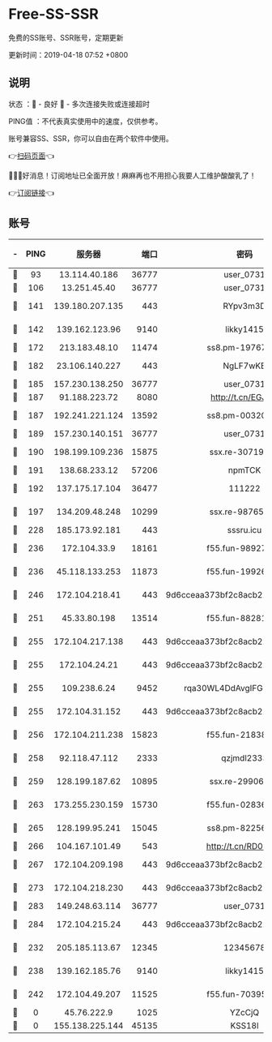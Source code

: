# Free-SS-SSR

免费的SS账号、SSR账号，定期更新

更新时间：2019-04-18 07:52 +0800

## 说明

状态     ：🙂 - 良好 🙁 - 多次连接失败或连接超时

PING值   ：不代表真实使用中的速度，仅供参考。

账号兼容SS、SSR，你可以自由在两个软件中使用。

👉[扫码页面](https://liesauer.github.io/Free-SS-SSR/)👈

🎉🎉🎉好消息！订阅地址已全面开放！麻麻再也不用担心我要人工维护酸酸乳了！

👉[订阅链接](https://www.liesauer.net/yogurt/subscribe?ACCESS_TOKEN=DAYxR3mMaZAsaqUb)👈

## 账号

|-|PING|服务器|端口|密码|加密方式|区域|
|:----:|:----:|:-----:|-----:|:----:|:----:|:----:|
|🙂|93|13.114.40.186|36777|user_0731|chacha20|JP|
|🙂|106|13.251.45.40|36777|user_0731|chacha20|SG|
|🙂|141|139.180.207.135|443|RYpv3m3D|aes-256-cfb|JP|
|🙂|142|139.162.123.96|9140|likky1415|aes-256-cfb|JP|
|🙂|172|213.183.48.10|11474|ss8.pm-19767965|rc4-md5|RU|
|🙂|182|23.106.140.227|443|NgLF7wKB|aes-256-cfb|US|
|🙂|185|157.230.138.250|36777|user_0731|chacha20|US|
|🙂|187|91.188.223.72|8080|http://t.cn/EGJIyrl|rc4-md5|RU|
|🙂|187|192.241.221.124|13592|ss8.pm-00320498|aes-256-cfb|US|
|🙂|189|157.230.140.151|36777|user_0731|chacha20|US|
|🙂|190|198.199.109.236|15875|ssx.re-30719471|aes-256-cfb|US|
|🙂|191|138.68.233.12|57206|npmTCK|rc4-md5|US|
|🙂|192|137.175.17.104|36477|111222|aes-256-cfb|US|
|🙂|197|134.209.48.248|10299|ssx.re-98765890|aes-256-cfb|US|
|🙂|228|185.173.92.181|443|sssru.icu|rc4-md5|RU|
|🙂|236|172.104.33.9|18161|f55.fun-98927194|aes-256-cfb|SG|
|🙂|236|45.118.133.253|11873|f55.fun-19926272|aes-256-cfb|SG|
|🙂|246|172.104.218.41|443|9d6cceaa373bf2c8acb22e60b6a58be6|aes-256-cfb|US|
|🙂|251|45.33.80.198|13514|f55.fun-88281317|aes-256-cfb|US|
|🙂|255|172.104.217.138|443|9d6cceaa373bf2c8acb22e60b6a58be6|aes-256-cfb|US|
|🙂|255|172.104.24.21|443|9d6cceaa373bf2c8acb22e60b6a58be6|aes-256-cfb|US|
|🙂|255|109.238.6.24|9452|rqa30WL4DdAvgIFG6Fs3znzTa|aes-256-cfb|FR|
|🙂|255|172.104.31.152|443|9d6cceaa373bf2c8acb22e60b6a58be6|aes-256-cfb|US|
|🙂|256|172.104.211.238|15823|f55.fun-21838256|aes-256-cfb|US|
|🙂|258|92.118.47.112|2333|qzjmdl2333|aes-256-cfb|US|
|🙂|259|128.199.187.62|10895|ssx.re-29906506|aes-256-cfb|SG|
|🙂|263|173.255.230.159|15730|f55.fun-02836534|aes-256-cfb|US|
|🙂|265|128.199.95.241|15045|ss8.pm-82256023|aes-256-cfb|SG|
|🙂|266|104.167.101.49|543|http://t.cn/RD0D7sx|rc4-md5|CA|
|🙂|267|172.104.209.198|443|9d6cceaa373bf2c8acb22e60b6a58be6|aes-256-cfb|US|
|🙂|273|172.104.218.230|443|9d6cceaa373bf2c8acb22e60b6a58be6|aes-256-cfb|US|
|🙂|283|149.248.63.114|36777|user_0731|chacha20|CA|
|🙂|284|172.104.215.24|443|9d6cceaa373bf2c8acb22e60b6a58be6|aes-256-cfb|US|
|🙂|232|205.185.113.67|12345|12345678|aes-256-cfb|US|
|🙂|238|139.162.185.76|9140|likky1415|aes-256-cfb|DE|
|🙂|242|172.104.49.207|11525|f55.fun-70395503|aes-256-cfb|SG|
|🙁|0|45.76.222.9|1025|YZcCjQ|rc4-md5|JP|
|🙁|0|155.138.225.144|45135|KSS18l|rc4-md5|US|
